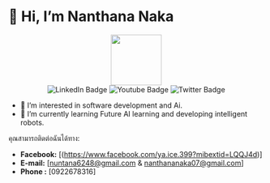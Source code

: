 # 👋 Hi, I’m Nanthana Naka
<div id="header" align="center">
  <img src="https://media.giphy.com/media/M9gbBd9nbDrOTu1Mqx/giphy.gif" width="100"/>
</div>

<div id="badges" align="center">
  <img src="https://img.shields.io/badge/LinkedIn-blue?style=for-the-badge&logo=linkedin&logoColor=white" alt="LinkedIn Badge"/>
  <img src="https://img.shields.io/badge/YouTube-red?style=for-the-badge&logo=youtube&logoColor=white" alt="Youtube Badge"/>
  <img src="https://img.shields.io/badge/Twitter-blue?style=for-the-badge&logo=twitter&logoColor=white" alt="Twitter Badge"/>
</div>

- 👀 I’m interested in software development and Ai.
- 🌱 I’m currently learning Future AI learning and developing intelligent robots.


คุณสามารถติดต่อฉันได้ทาง:
* **Facebook:** [(https://www.facebook.com/ya.ice.399?mibextid=LQQJ4d)]
* **E-mail:** [nuntana6248@gmail.com & nanthananaka07@gmail.com]
* **Phone :** [0922678316]

